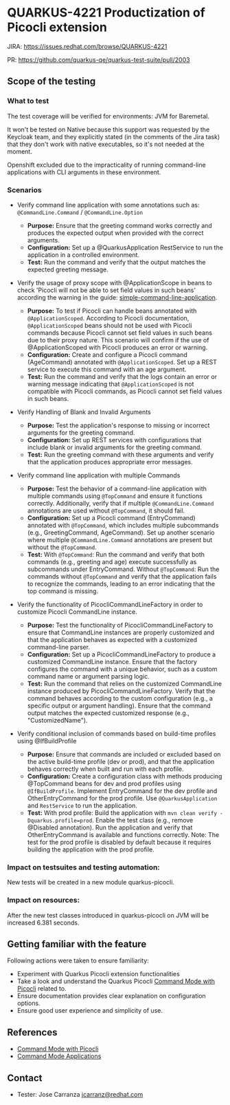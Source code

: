 # QUARKUS-4221 Productization of Picocli extension

JIRA: https://issues.redhat.com/browse/QUARKUS-4221

PR: https://github.com/quarkus-qe/quarkus-test-suite/pull/2003
## Scope of the testing
### What to test

The test coverage will be verified for environments: JVM for Baremetal.

 It won't be tested on Native because this support was requested by the Keycloak team, and they explicitly stated (in the comments of the Jira task) that they don't work with native executables,
so it's not needed at the moment.

Openshift excluded due to the impracticality of running command-line applications with CLI arguments in these environment.

### Scenarios
* Verify command line application with some annotations such as: `@CommandLine.Command` / `@CommandLine.Option` 

  - **Purpose:** Ensure that the greeting command works correctly and produces the expected output when provided with the correct arguments.
  - **Configuration:** Set up a @QuarkusApplication RestService to run the application in a controlled environment.
  - **Test:** Run the command and verify that the output matches the expected greeting message.
  

* Verify the usage of proxy scope with @ApplicationScope in beans to check 'Picocli will not be able to set field values in such beans' according 
the warning in the guide: [simple-command-line-application](https://quarkus.io/guides/picocli#simple-command-line-application).

  - **Purpose:** To test if Picocli can handle beans annotated with `@ApplicationScoped`. 
  According to Picocli documentation, `@ApplicationScoped` beans should not be used with Picocli commands
  because Picocli cannot set field values in such beans due to their proxy nature. 
  This scenario will confirm if the use of @ApplicationScoped with Picocli produces an error or warning.
  - **Configuration:** Create and configure a Picocli command (AgeCommand) annotated with `@ApplicationScoped`. 
  Set up a REST service to execute this command with an age argument.
  - **Test:**  Run the command and verify that the logs contain an error or
  warning message indicating that `@ApplicationScoped` is not compatible with Picocli commands,
  as Picocli cannot set field values in such beans.
  
  
* Verify Handling of Blank and Invalid Arguments

  - **Purpose:** Test the application's response to missing or incorrect arguments for the greeting command.
  - **Configuration:**  Set up REST services with configurations that include blank or invalid arguments for the greeting command.
  - **Test:**  Run the greeting command with these arguments and verify that the application produces appropriate error messages.

  
* Verify command line application with multiple Commands
  - **Purpose:**  Test the behavior of a command-line application with multiple commands using `@TopCommand` and ensure it functions correctly.
  Additionally, verify that if multiple `@CommandLine.Command` annotations are used without `@TopCommand`, it should fail.
  - **Configuration:**
    Set up a Picocli command (EntryCommand) annotated with `@TopCommand`, which includes multiple subcommands (e.g., GreetingCommand, AgeCommand).
    Set up another scenario where multiple `@CommandLine.Command` annotations are present but without the `@TopCommand`.
  - **Test:**
    With `@TopCommand`: Run the command and verify that both commands (e.g., greeting and age) execute successfully as subcommands under EntryCommand.
    Without `@TopCommand`: Run the commands without `@TopCommand` and verify that the application fails to recognize the commands, leading to an error
  indicating that the top command is missing.
  
  
* Verify the functionality of PicocliCommandLineFactory in order to customize Picocli CommandLine instance.
  - **Purpose:**  Test the functionality of PicocliCommandLineFactory to ensure that CommandLine instances are properly customized and that the application 
  behaves as expected with a customized command-line parser.
  - **Configuration:**
    Set up a PicocliCommandLineFactory to produce a customized CommandLine instance.
    Ensure that the factory configures the command with a unique behavior, such as a custom command name or argument parsing logic.
  - **Test:**
    Run the command that relies on the customized CommandLine instance produced by PicocliCommandLineFactory.
    Verify that the command behaves according to the custom configuration (e.g., a specific output or argument handling).
    Ensure that the command output matches the expected customized response (e.g., "CustomizedName").
  
  
* Verify conditional inclusion of commands based on build-time profiles using @IfBuildProfile

  - **Purpose:** Ensure that commands are included or excluded based on the active build-time profile (dev or prod), and that the application behaves correctly when built and run with each profile.
  - **Configuration:**
    Create a configuration class with methods producing @TopCommand beans for dev and prod profiles using `@IfBuildProfile`.
    Implement EntryCommand for the dev profile and OtherEntryCommand for the prod profile.
    Use `@QuarkusApplication` and `RestService` to run the application.
  - **Test:**
     With prod profile:
    Build the application with `mvn clean verify -Dquarkus.profile=prod`.
    Enable the test class (e.g., remove @Disabled annotation).
    Run the application and verify that OtherEntryCommand is available and functions correctly.
    Note: The test for the prod profile is disabled by default because it requires building the application with the prod profile.


### Impact on testsuites and testing automation:
   New tests will be created in a new module quarkus-picocli.

### Impact on resources:
  After the new test classes introduced in quarkus-picocli on JVM will be increased 6.381 seconds.

## Getting familiar with the feature

Following actions were taken to ensure familiarity:
- Experiment with Quarkus Picocli extension functionalities
- Take a look and understand the Quarkus Picocli [Command Mode with Picocli](https://quarkus.io/guides/picocli) related to.
- Ensure documentation provides clear explanation on configuration options.
- Ensure good user experience and simplicity of use.

## References
- [Command Mode with Picocli](https://quarkus.io/guides/picocli)
- [Command Mode Applications ](https://quarkus.io/guides/command-mode-reference)

## Contact
- Tester: Jose Carranza  <jcarranz@redhat.com>
